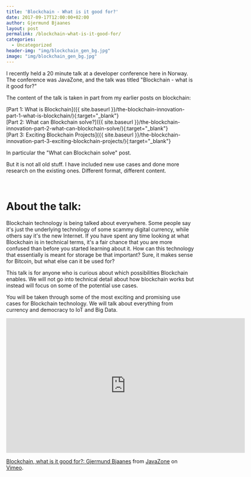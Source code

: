 ```yaml
---
title: 'Blockchain - What is it good for?'
date: 2017-09-17T12:00:00+02:00
author: Gjermund Bjaanes
layout: post
permalink: /blockchain-what-is-it-good-for/
categories:
  - Uncategorized
header-img: "img/blockchain_gen_bg.jpg"
image: "img/blockchain_gen_bg.jpg"
---
```


I recently held a 20 minute talk at a developer conference here in Norway. The conference was JavaZone, and the talk was titled "Blockchain - what is it good for?"

<!--more-->

The content of the talk is taken in part from my earlier posts on blockchain:

[Part 1: What is Blockchain]({{ site.baseurl }}/the-blockchain-innovation-part-1-what-is-blockchain/){:target="_blank"}  
[Part 2: What can Blockchain solve?]({{ site.baseurl }}/the-blockchain-innovation-part-2-what-can-blockchain-solve/){:target="_blank"}  
[Part 3: Exciting Blockchain Projects]({{ site.baseurl }}/the-blockchain-innovation-part-3-exciting-blockchain-projects/){:target="_blank"}

In particular the "What can Blockchain solve" post.

But it is not all old stuff. I have included new use cases and done more research on the existing ones. Different format, different content.

&nbsp;

# About the talk:

Blockchain technology is being talked about everywhere. Some people say it's just the underlying technology of some scammy digital currency, while others say it's the new Internet.  If you have spent any time looking at what Blockchain is in technical terms, it's a fair chance that you are more confused than before you started learning about it. How can this technology that essentially is meant for storage be that important? Sure, it makes sense for Bitcoin, but what else can it be used for?

This talk is for anyone who is curious about which possibilities Blockchain enables. We will not go into technical detail about how blockchain works but instead will focus on some of the potential use cases.

You will be taken through some of the most exciting and promising use cases for Blockchain technology. We will talk about everything from currency and democracy to IoT and Big Data.

<iframe src="https://player.vimeo.com/video/233648689" width="640" height="360" frameborder="0" webkitallowfullscreen mozallowfullscreen allowfullscreen></iframe>
<p><a href="https://vimeo.com/233648689">Blockchain, what is it good for?: Gjermund Bjaanes</a> from <a href="https://vimeo.com/javazone">JavaZone</a> on <a href="https://vimeo.com">Vimeo</a>.</p>